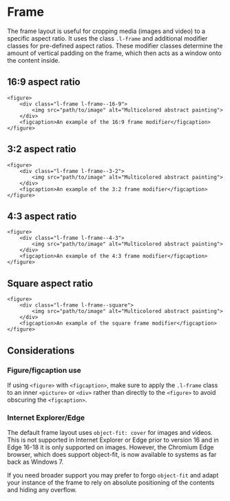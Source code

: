 # Frame

The frame layout is useful for cropping media (images and video) to a specific aspect ratio. It uses the class `.l-frame` and additional modifier classes for pre-defined aspect ratios. These modifier classes determine the amount of vertical padding on the frame, which then acts as a window onto the content inside.

## 16:9 aspect ratio

```
<figure>
    <div class="l-frame l-frame--16-9">
        <img src="path/to/image" alt="Multicolored abstract painting">
    </div>
    <figcaption>An example of the 16:9 frame modifier</figcaption>
</figure>
```

## 3:2 aspect ratio

```
<figure>
    <div class="l-frame l-frame--3-2">
        <img src="path/to/image" alt="Multicolored abstract painting">
    </div>
    <figcaption>An example of the 3:2 frame modifier</figcaption>
</figure>
```

## 4:3 aspect ratio

```
<figure>
    <div class="l-frame l-frame--4-3">
        <img src="path/to/image" alt="Multicolored abstract painting">
    </div>
    <figcaption>An example of the 4:3 frame modifier</figcaption>
</figure>
```

## Square aspect ratio

```
<figure>
    <div class="l-frame l-frame--square">
        <img src="path/to/image" alt="Multicolored abstract painting">
    </div>
    <figcaption>An example of the square frame modifier</figcaption>
</figure>
```

## Considerations

### Figure/figcaption use

If using `<figure>` with `<figcaption>`, make sure to apply the `.l-frame` class to an inner `<picture>` or `<div>` rather than directly to the `<figure>` to avoid obscuring the `<figcaption>`.

### Internet Explorer/Edge

The default frame layout uses `object-fit: cover` for images and videos. This is not supported in Internet Explorer or Edge prior to version 16 and in Edge 16-18 it is only supported on images. However, the Chromium Edge browser, which does support object-fit, is now available to systems as far back as Windows 7.

If you need broader support you may prefer to forgo `object-fit` and adapt your instance of the frame to rely on absolute positioning of the contents and hiding any overflow.